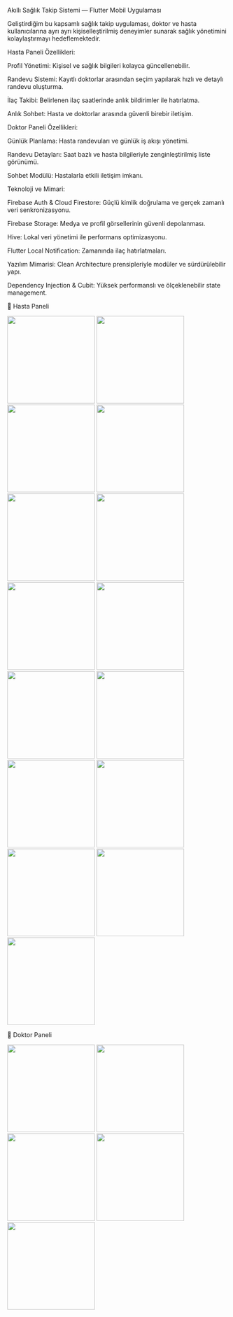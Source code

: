Akıllı Sağlık Takip Sistemi — Flutter Mobil Uygulaması

Geliştirdiğim bu kapsamlı sağlık takip uygulaması, doktor ve hasta kullanıcılarına ayrı ayrı kişiselleştirilmiş deneyimler sunarak sağlık yönetimini kolaylaştırmayı hedeflemektedir.

Hasta Paneli Özellikleri:

Profil Yönetimi: Kişisel ve sağlık bilgileri kolayca güncellenebilir.

Randevu Sistemi: Kayıtlı doktorlar arasından seçim yapılarak hızlı ve detaylı randevu oluşturma.

İlaç Takibi: Belirlenen ilaç saatlerinde anlık bildirimler ile hatırlatma.

Anlık Sohbet: Hasta ve doktorlar arasında güvenli birebir iletişim.

Doktor Paneli Özellikleri:

Günlük Planlama: Hasta randevuları ve günlük iş akışı yönetimi.

Randevu Detayları: Saat bazlı ve hasta bilgileriyle zenginleştirilmiş liste görünümü.

Sohbet Modülü: Hastalarla etkili iletişim imkanı.

Teknoloji ve Mimari:

Firebase Auth & Cloud Firestore: Güçlü kimlik doğrulama ve gerçek zamanlı veri senkronizasyonu.

Firebase Storage: Medya ve profil görsellerinin güvenli depolanması.

Hive: Lokal veri yönetimi ile performans optimizasyonu.

Flutter Local Notification: Zamanında ilaç hatırlatmaları.

Yazılım Mimarisi: Clean Architecture prensipleriyle modüler ve sürdürülebilir yapı.

Dependency Injection & Cubit: Yüksek performanslı ve ölçeklenebilir state management.

📱 Hasta Paneli

<p float="left">
  <img src="resource/login.jpg" width="200">
  <img src="resource/hasta_sign_up.jpg" width="200">
  <img src="resource/doctor_sign_up.jpg" width="200">
  <img src="resource/create_profile.jpg" width="200">
  <img src="resource/add_profile.jpg" width="200">
  <img src="resource/profile.jpg" width="200">
  <img src="resource/add_appointment.jpg" width="200">
  <img src="resource/create_appointment.jpg" width="200">
  <img src="resource/all_appointment.jpg" width="200">
  <img src="resource/appointment_detail.jpg" width="200">
  <img src="resource/appointment_section.jpg" width="200">
  <img src="resource/appointmetn_complete.jpg" width="200">
  <img src="resource/medicine.jpg" width="200">
  <img src="resource/medicine_view.jpg" width="200">
  <img src="resource/chat.jpg" width="200">
</p>

📱 Doktor Paneli

<p float="left">
  <img src="resource/doctor_view.jpg" width="200">
    <img src="resource/add_note.jpg" width="200">
    <img src="resource/all_note.jpg" width="200">
    <img src="resource/doctor_appointment.jpg" width="200">
    <img src="resource/hasta_detay.jpg" width="200">



</p>

